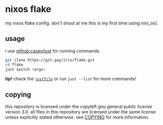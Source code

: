 # nixos flake

my nixos flake config. don't shout at me this is my first time using nix{,os}.

## usage

i use [github:casey/just](https://github.com/casey/just) for running commands.

```sh
git clone https://git.gay/iris/flake.git
cd flake
just switch <args>
```
**tip!** check the [`justfile`](justfile) or run `just --list` for more commands!



## copying

this repository is licensed under the copyleft gnu general public license version 3.0.
all files in this repository are licensed under the same license unless explicitly stated otherwise.
see [COPYING](COPYING) for more information.
